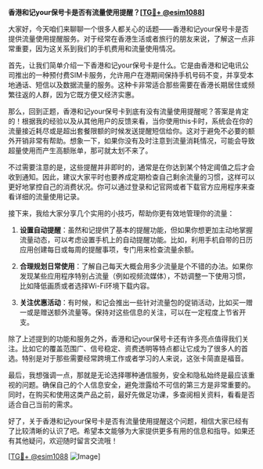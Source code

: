 **香港和记your保号卡是否有流量使用提醒？[[TG💪+ @esim1088](https://t.me/s/esim1088)]**

大家好，今天咱们来聊聊一个很多人都关心的话题——香港和记your保号卡是否提供流量使用提醒服务。对于经常在香港生活或者旅行的朋友来说，了解这一点非常重要，因为这关系到我们的手机费用和流量使用情况。

首先，让我们简单介绍一下香港和记your保号卡是什么。它是由香港和记电讯公司推出的一种预付费SIM卡服务，允许用户在港期间保持手机号码不变，并享受本地通话、短信以及数据流量的服务。这种卡非常适合那些需要在香港长期居住或频繁往返的人群，因为它既方便又经济实惠。

那么，回到正题，香港和记your保号卡到底有没有流量使用提醒呢？答案是肯定的！根据我的经验以及从其他用户的反馈来看，当你使用this卡时，系统会在你的流量接近耗尽或是超出套餐限额的时候发送提醒短信给你。这对于避免不必要的额外开销非常有帮助。想象一下，如果你没有及时注意到流量消耗情况，可能会导致超量使用而产生高额账单，那可就太划不来了。

不过需要注意的是，这些提醒并非即时的，通常是在你达到某个特定阈值之后才会收到通知。因此，建议大家平时也要养成定期检查自己剩余流量的习惯，这样可以更好地掌控自己的消费状况。你可以通过登录和记官网或者下载官方应用程序来查看详细的流量使用记录。

接下来，我给大家分享几个实用的小技巧，帮助你更有效地管理你的流量：

1. **设置自动提醒**：虽然和记提供了基本的提醒功能，但如果你想更加主动地掌握流量动态，可以考虑设置手机上的自动提醒功能。比如，利用手机自带的日历应用创建每日或每周的提醒事项，专门用来检查流量余额。

2. **合理规划日常使用**：了解自己每天大概会用多少流量是个不错的办法。如果你发现某些应用程序特别占流量（例如视频流媒体），不妨调整一下使用习惯，比如降低画质或者选择Wi-Fi环境下载内容。

3. **关注优惠活动**：有时候，和记会推出一些针对流量包的促销活动，比如买一赠一或是赠送额外流量等。保持对这些信息的关注，可以在一定程度上节省开支。

除了上述提到的功能和服务之外，香港和记your保号卡还有许多亮点值得我们关注。比如它的覆盖范围广、信号稳定、资费透明等特点都让它成为了很多人的首选。特别是对于那些需要经常跨境工作或者学习的人来说，这张卡简直是福音。

最后，我想强调一点，那就是无论选择哪种通信服务，安全和隐私始终是最应该重视的问题。确保自己的个人信息安全，避免泄露给不可信的第三方是非常重要的。同时，在购买和使用这类产品之前，最好先做足功课，多查阅相关资料，看看是否适合自己当前的需求。

好了，关于香港和记your保号卡是否有流量使用提醒这个问题，相信大家已经有了比较清晰的认识了吧。希望本文能够为大家提供更多有用的信息和指导。如果还有其他疑问，欢迎随时留言交流哦！

[[TG💪+ @esim1088](https://t.me/s/esim1088) ![Image](https://i.postimg.cc/4NQfJmqS/Snipaste-2025-05-13-00-14-12.png)]